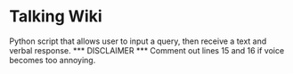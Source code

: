 # Talking Wiki

Python script that allows user to input a query, then receive a text and verbal response. *** DISCLAIMER *** Comment out lines 15 and 16 if voice becomes too annoying.  

